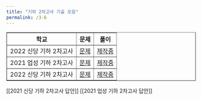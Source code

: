 ```yaml
---
title: "기하 2차고사 기출 모음"
permalink: /3-6
---
```



<table border="1">
<th>학교</th> <th>문제</th> <th>풀이</th>
  <tr>
	<td>2022 신당 기하 2차고사</td>
    <td><a href="/pdf/test5rd/2022/2022 신당 기하 2차고사.pdf">문제</a></td>
    <td><a href="/pdf/test5rd/2022풀이/%5B풀이%5D 2022 신당 기하 2차고사.pdf">제작중</a></td>
  </tr>
    <tr>
	<td>2021 업성 기하 2차고사</td>
    <td><a href="/pdf/test5rd/2021/2021 업성 기하 2차고사.pdf">문제</a></td>
    <td><a href="/pdf/test5rd/2021풀이/%5B풀이%5D 2021 업성 기하 2차고사.pdf">제작중</a></td>
  </tr>
    <tr>
	<td>2022 신당 기하 2차고사</td>
    <td><a href="/pdf/test5rd/2021/2021 신당 기하 2차고사.pdf">문제</a></td>
    <td><a href="/pdf/test5rd/2021풀이/%5B풀이%5D 2021 신당 기하 2차고사.pdf">제작중</a></td>
  </tr>
</table>


[[2021 신당 기하 2차고사 답안]]
[[2021 업성 기하 2차고사 답안]]


